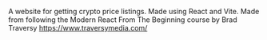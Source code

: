 A website for getting crypto price listings. Made using React and Vite. Made from following the Modern React From The Beginning course by Brad Traversy https://www.traversymedia.com/
